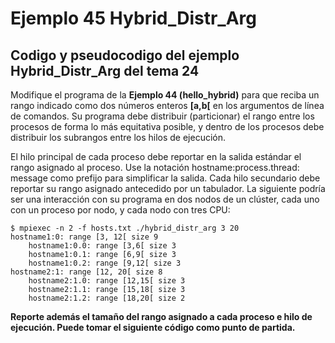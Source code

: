 # Ejemplo 45 Hybrid_Distr_Arg

## Codigo y pseudocodigo del ejemplo Hybrid_Distr_Arg del tema 24

Modifique el programa de la **Ejemplo 44 (hello_hybrid)** para que reciba un rango indicado como dos números enteros **[a,b[** en los argumentos de línea de comandos. Su programa debe distribuir (particionar) el rango entre los procesos de forma lo más equitativa posible, y dentro de los procesos debe distribuir los subrangos entre los hilos de ejecución.

El hilo principal de cada proceso debe reportar en la salida estándar el rango asignado al proceso. Use la notación hostname:process.thread: message como prefijo para simplificar la salida. Cada hilo secundario debe reportar su rango asignado antecedido por un tabulador. La siguiente podría ser una interacción con su programa en dos nodos de un clúster, cada uno con un proceso por nodo, y cada nodo con tres CPU:

    $ mpiexec -n 2 -f hosts.txt ./hybrid_distr_arg 3 20
    hostname1:0: range [3, 12[ size 9
        hostname1:0.0: range [3,6[ size 3
        hostname1:0.1: range [6,9[ size 3
        hostname1:0.2: range [9,12[ size 3
    hostname2:1: range [12, 20[ size 8
        hostname2:1.0: range [12,15[ size 3
        hostname2:1.1: range [15,18[ size 3
        hostname2:1.2: range [18,20[ size 2

**Reporte además el tamaño del rango asignado a cada proceso e hilo de ejecución. Puede tomar el siguiente código como punto de partida.**
